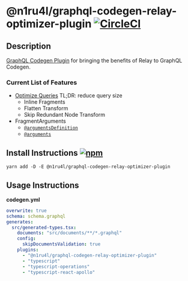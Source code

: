 # @n1ru4l/graphql-codegen-relay-optimizer-plugin [![CircleCI](https://circleci.com/gh/n1ru4l/graphql-codegen-relay-plugins/tree/master.svg?style=svg)](https://circleci.com/gh/n1ru4l/graphql-codegen-relay-plugins/tree/master)

## Description

[GraphQL Codegen Plugin](https://github.com/dotansimha/graphql-code-generator) for bringing the benefits of Relay to GraphQL Codegen.

### Current List of Features

- [Optimize Queries](https://relay.dev/docs/principles-and-architecture/compiler-architecture/#transforms) TL;DR: reduce query size
  - Inline Fragments
  - Flatten Transform
  - Skip Redundant Node Transform
- FragmentArguments
  - [`@argumentsDefinition`](https://relay.dev/docs/api-reference/graphql-and-directives/#argumentdefinitions)
  - [`@arguments`](https://relay.dev/docs/api-reference/graphql-and-directives/#arguments)

## Install Instructions [![npm](https://img.shields.io/npm/dm/@n1ru4l/graphql-codegen-relay-optimizer-plugin.svg)](https://www.npmjs.com/package/@n1ru4l/graphql-codegen-relay-optimizer-plugin)

`yarn add -D -E @n1ru4l/graphql-codegen-relay-optimizer-plugin`

## Usage Instructions

**codegen.yml**

```yaml
overwrite: true
schema: schema.graphql
generates:
  src/generated-types.tsx:
    documents: "src/documents/**/*.graphql"
    config:
      skipDocumentsValidation: true
    plugins:
      - "@n1ru4l/graphql-codegen-relay-optimizer-plugin"
      - "typescript"
      - "typescript-operations"
      - "typescript-react-apollo"
```
